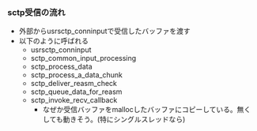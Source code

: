 ### sctp受信の流れ
- 外部からusrsctp_conninputで受信したバッファを渡す
- 以下のように呼ばれる
  - usrsctp_conninput
  - sctp_common_input_processing
  - sctp_process_data
  - sctp_process_a_data_chunk
  - sctp_deliver_reasm_check
  - sctp_queue_data_for_reasm
  - sctp_invoke_recv_callback
    - なぜか受信バッファをmallocしたバッファにコピーしている。無くしても動きそう。(特にシングルスレッドなら)
